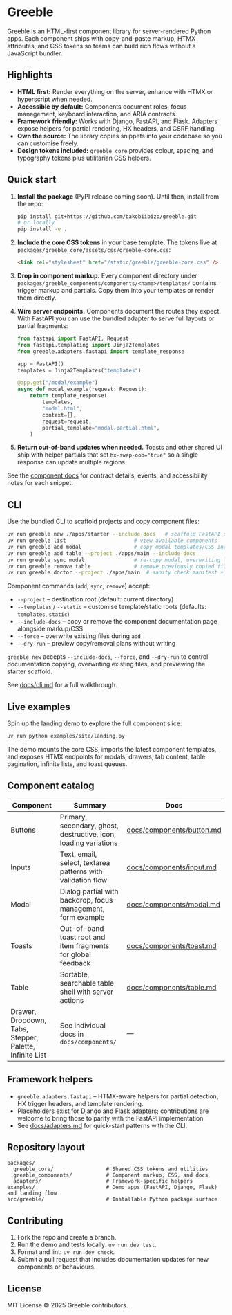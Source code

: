 # Greeble

Greeble is an HTML-first component library for server-rendered Python apps. Each component ships
with copy-and-paste markup, HTMX attributes, and CSS tokens so teams can build rich flows without a
JavaScript bundler.

## Highlights

- **HTML first:** Render everything on the server, enhance with HTMX or hyperscript when needed.
- **Accessible by default:** Components document roles, focus management, keyboard interaction, and
  ARIA contracts.
- **Framework friendly:** Works with Django, FastAPI, and Flask. Adapters expose helpers for
  partial rendering, HX headers, and CSRF handling.
- **Own the source:** The library copies snippets into your codebase so you can customise freely.
- **Design tokens included:** `greeble_core` provides colour, spacing, and typography tokens plus
  utilitarian CSS helpers.

## Quick start

1. **Install the package** (PyPI release coming soon). Until then, install from the repo:

   ```bash
   pip install git+https://github.com/bakobiibizo/greeble.git
   # or locally
   pip install -e .
   ```

2. **Include the core CSS tokens** in your base template. The tokens live at
   `packages/greeble_core/assets/css/greeble-core.css`:

   ```html
   <link rel="stylesheet" href="/static/greeble/greeble-core.css" />
   ```

3. **Drop in component markup.** Every component directory under
   `packages/greeble_components/components/<name>/templates/` contains trigger markup and partials.
   Copy them into your templates or render them directly.

4. **Wire server endpoints.** Components document the routes they expect. With FastAPI you can use
   the bundled adapter to serve full layouts or partial fragments:

   ```python
   from fastapi import FastAPI, Request
   from fastapi.templating import Jinja2Templates
   from greeble.adapters.fastapi import template_response

   app = FastAPI()
   templates = Jinja2Templates("templates")

   @app.get("/modal/example")
   async def modal_example(request: Request):
       return template_response(
           templates,
           "modal.html",
           context={},
           request=request,
           partial_template="modal.partial.html",
       )
   ```

5. **Return out-of-band updates when needed.** Toasts and other shared UI ship with helper partials
   that set `hx-swap-oob="true"` so a single response can update multiple regions.

See the [component docs](docs/components/README.md) for contract details, events, and accessibility
notes for each snippet.

## CLI

Use the bundled CLI to scaffold projects and copy component files:

```bash
uv run greeble new ./apps/starter --include-docs   # scaffold FastAPI starter project
uv run greeble list                      # view available components
uv run greeble add modal                 # copy modal templates/CSS into ./templates and ./static
uv run greeble add table --project ./apps/main --include-docs
uv run greeble sync modal                # re-copy modal, overwriting local edits
uv run greeble remove table              # remove previously copied files
uv run greeble doctor --project ./apps/main  # sanity check manifest + project dirs
```

Component commands (`add`, `sync`, `remove`) accept:

- `--project` – destination root (default: current directory)
- `--templates` / `--static` – customise template/static roots (defaults: `templates`, `static`)
- `--include-docs` – copy or remove the component documentation page alongside markup/CSS
- `--force` – overwrite existing files during `add`
- `--dry-run` – preview copy/removal plans without writing

`greeble new` accepts `--include-docs`, `--force`, and `--dry-run` to control documentation copying, overwriting existing files, and previewing the starter scaffold.

See [docs/cli.md](docs/cli.md) for a full walkthrough.

## Live examples

Spin up the landing demo to explore the full component slice:

```bash
uv run python examples/site/landing.py
```

The demo mounts the core CSS, imports the latest component templates, and exposes HTMX endpoints
for modals, drawers, tab content, table pagination, infinite lists, and toast queues.

## Component catalog

| Component | Summary | Docs |
| --- | --- | --- |
| Buttons | Primary, secondary, ghost, destructive, icon, loading variations | [docs/components/button.md](docs/components/button.md) |
| Inputs | Text, email, select, textarea patterns with validation flow | [docs/components/input.md](docs/components/input.md) |
| Modal | Dialog partial with backdrop, focus management, form example | [docs/components/modal.md](docs/components/modal.md) |
| Toasts | Out-of-band toast root and item fragments for global feedback | [docs/components/toast.md](docs/components/toast.md) |
| Table | Sortable, searchable table shell with server actions | [docs/components/table.md](docs/components/table.md) |
| Drawer, Dropdown, Tabs, Stepper, Palette, Infinite List | See individual docs in `docs/components/` | — |

## Framework helpers

- `greeble.adapters.fastapi` – HTMX-aware helpers for partial detection, HX trigger headers, and
  template rendering.
- Placeholders exist for Django and Flask adapters; contributions are welcome to bring those to
  parity with the FastAPI implementation.
- See [docs/adapters.md](docs/adapters.md) for quick-start patterns with the CLI.

## Repository layout

```
packages/
  greeble_core/                 # Shared CSS tokens and utilities
  greeble_components/           # Component markup, CSS, and docs
  adapters/                     # Framework-specific helpers
examples/                       # Demo apps (FastAPI, Django, Flask) and landing flow
src/greeble/                    # Installable Python package surface
```

## Contributing

1. Fork the repo and create a branch.
2. Run the demo and tests locally: `uv run dev test`.
3. Format and lint: `uv run dev check`.
4. Submit a pull request that includes documentation updates for new components or behaviours.

## License

MIT License © 2025 Greeble contributors.
